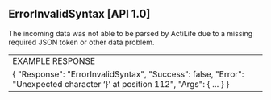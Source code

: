 ## ErrorInvalidSyntax   [API 1.0]

The incoming data was not able to be parsed by ActiLife due to a missing required JSON token or other data problem.

<table>
  <tr>
    <td>EXAMPLE RESPONSE</td>
  </tr>
  <tr>
    <td>{ "Response": "ErrorInvalidSyntax",
  "Success": false,
  "Error": "Unexpected character ‘}’ at position 112",
  "Args": { ... }
}</td>
  </tr>
</table>


